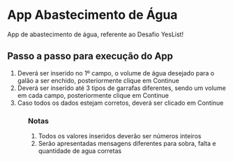 # App Abastecimento de Água 
 App de abastecimento de água, referente ao Desafio YesList!

 ## Passo a passo para execução do App
<ol>
<li>Deverá ser inserido no 1º campo, o volume de água desejado para o galão a ser enchido, posteriormente clique em Continue</li>
<li>Deverá ser inserido até 3 tipos de garrafas diferentes, sendo um volume em cada campo, posteriormente clique em Continue</li>
<li>Caso todos os dados estejam corretos, deverá ser clicado em Continue</li>
<ol>

### Notas
<ol>
<li>Todos os valores inseridos deverão ser números inteiros</li>
<li>Serão apresentadas mensagens diferentes para sobra, falta e quantidade de agua corretas</li>
<ol>

